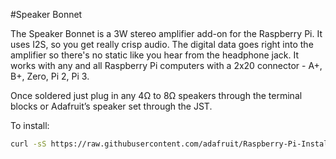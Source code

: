 <!--
---
name: Speaker Bonnet
class: board
type: audio
formfactor: pHAT
manufacturer: Adafruit
description: 3W Stereo Amplifier Bonnet for Raspberry Pi
url: https://learn.adafruit.com/adafruit-speaker-bonnet-for-raspberry-pi
buy: https://www.adafruit.com/products/3346
schematic: https://learn.adafruit.com/assets/37882
buy: https://www.adafruit.com/products/3346
image: 'adafruit-speaker-bonnet.png'
pincount: 40
eeprom: no
power:
  '1':
  '2':
ground:
  '6':
pin:
  '12':
    name: I2S
  '35':
    name: I2S
  '40':
    name: I2S
-->
#Speaker Bonnet

The Speaker Bonnet is a 3W stereo amplifier add-on for the Raspberry Pi. It uses I2S, so you get really crisp audio. The digital data goes right into the amplifier so there's no static like you hear from the headphone jack. It works with any and all Raspberry Pi computers with a 2x20 connector - A+, B+, Zero, Pi 2, Pi 3.

Once soldered just plug in any 4Ω to 8Ω speakers through the terminal blocks or Adafruit’s speaker set through the JST.

To install:
```bash
curl -sS https://raw.githubusercontent.com/adafruit/Raspberry-Pi-Installer-Scripts/master/i2samp.sh | bash
```
